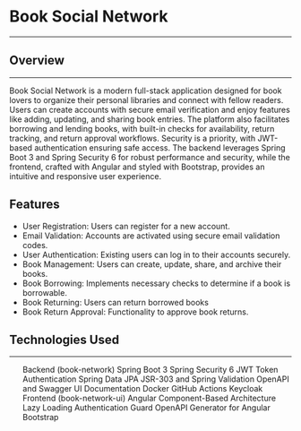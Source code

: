 <h1>Book Social Network</h1>

<hr>

<h2>Overview</h2>
<hr>
<p>Book Social Network is a modern full-stack application designed for book lovers to organize their personal libraries and connect with fellow readers. Users can create accounts with secure email verification and enjoy features like adding, updating, and sharing book entries. The platform also facilitates borrowing and lending books, with built-in checks for availability, return tracking, and return approval workflows. Security is a priority, with JWT-based authentication ensuring safe access. The backend leverages Spring Boot 3 and Spring Security 6 for robust performance and security, while the frontend, crafted with Angular and styled with Bootstrap, provides an intuitive and responsive user experience.

</p>

<h2>Features</h2>

<ul>
  <li>User Registration: Users can register for a new account.</li>
  <li>Email Validation: Accounts are activated using secure email validation codes.</li>
  <li>User Authentication: Existing users can log in to their accounts securely.</li>
  <li>Book Management: Users can create, update, share, and archive their books.</li>
  <li>Book Borrowing: Implements necessary checks to determine if a book is borrowable.</li>
  <li>Book Returning: Users can return borrowed books</li>
  <li>Book Return Approval: Functionality to approve book returns.</li>
</ul>

<h2>Technologies Used</h2>
<hr>
<ul>
  Backend (book-network)
Spring Boot 3
Spring Security 6
JWT Token Authentication
Spring Data JPA
JSR-303 and Spring Validation
OpenAPI and Swagger UI Documentation
Docker
GitHub Actions
Keycloak
Frontend (book-network-ui)
Angular
Component-Based Architecture
Lazy Loading
Authentication Guard
OpenAPI Generator for Angular
Bootstrap
</ul>
